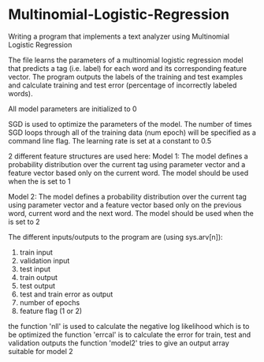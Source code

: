 # Multinomial-Logistic-Regression
Writing a program that implements a text analyzer using Multinomial Logistic Regression

The file learns the parameters of a multinomial logistic regression model that predicts a tag (i.e. label) for each word and its corresponding feature vector. The program outputs the labels of the training and test examples and calculate training and test error (percentage of incorrectly labeled words).

All model parameters are initialized to 0

SGD is used to optimize the parameters of the model. The number of times SGD loops through all of the training data (num epoch) will be
specified as a command line flag. The learning rate is set at a constant to 0.5

2 different feature structures are used here:
Model 1: The model defines a probability distribution over the current tag using parameter vector and a feature vector based only on the current word. The model should be used when the <feature flag> is set to 1
  
Model 2: The model defines a probability distribution over the current tag using parameter vector and a feature vector based only on the previous word, current word and the next word. The model should be used when the <feature flag> is set to 2
  
The different inputs/outputs to the program are (using sys.arv[n]):
1. train input
2. validation input
3. test input
4. train output
5. test output
6. test and train error as output
7. number of epochs
8. feature flag (1 or 2)

the function 'nll' is used to calculate the negative log likelihood which is to be optimized
the function 'errcal' is to calculate the error for train, test and validation outputs
the function 'model2' tries to give an output array suitable for model 2
